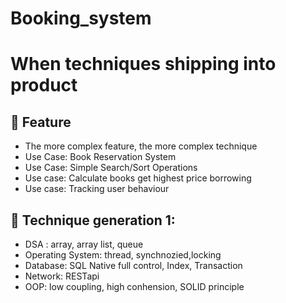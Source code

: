 # Booking_system
# When techniques shipping into product 

## 🌟 Feature
- The more complex feature, the more complex technique
- Use Case: Book Reservation System
- Use Case: Simple Search/Sort Operations
- Use case: Calculate books get highest price borrowing
- Use case: Tracking user behaviour
## 🌟 Technique generation 1:
- DSA : array, array list, queue
- Operating System: thread, synchnozied,locking
- Database: SQL Native full control, Index, Transaction
- Network: RESTapi
- OOP: low coupling, high conhension, SOLID principle
